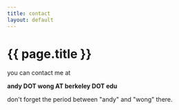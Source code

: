 ```yaml
---
title: contact
layout: default
---
```


# {{ page.title }}

you can contact me at 

**andy DOT wong AT berkeley DOT edu**

don't forget the period between "andy" and "wong" there.
